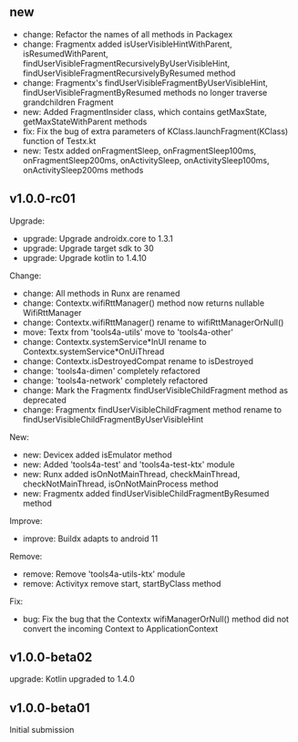 ## new
* change: Refactor the names of all methods in Packagex
* change: Fragmentx added isUserVisibleHintWithParent, isResumedWithParent, findUserVisibleFragmentRecursivelyByUserVisibleHint, findUserVisibleFragmentRecursivelyByResumed method
* change: Fragmentx's findUserVisibleFragmentByUserVisibleHint, findUserVisibleFragmentByResumed methods no longer traverse grandchildren Fragment
* new: Added FragmentInsider class, which contains getMaxState, getMaxStateWithParent methods
* fix: Fix the bug of extra parameters of KClass<T>.launchFragment(KClass<T>) function of Testx.kt
* new: Testx added onFragmentSleep, onFragmentSleep100ms, onFragmentSleep200ms, onActivitySleep, onActivitySleep100ms, onActivitySleep200ms methods

## v1.0.0-rc01

Upgrade:
* upgrade: Upgrade androidx.core to 1.3.1
* upgrade: Upgrade target sdk to 30
* upgrade: Upgrade kotlin to 1.4.10

Change:
* change: All methods in Runx are renamed
* change: Contextx.wifiRttManager() method now returns nullable WifiRttManager
* change: Contextx.wifiRttManager() rename to wifiRttManagerOrNull()
* move: Textx from 'tools4a-utils' move to 'tools4a-other'
* change: Contextx.systemService\*InUI rename to Contextx.systemService\*OnUiThread
* change: Contextx.isDestroyedCompat rename to isDestroyed
* change: 'tools4a-dimen' completely refactored
* change: 'tools4a-network' completely refactored
* change: Mark the Fragmentx findUserVisibleChildFragment method as deprecated
* change: Fragmentx findUserVisibleChildFragment method rename to findUserVisibleChildFragmentByUserVisibleHint

New:
* new: Devicex added isEmulator method
* new: Added 'tools4a-test' and 'tools4a-test-ktx' module
* new: Runx added isOnNotMainThread, checkMainThread, checkNotMainThread, isOnNotMainProcess method
* new: Fragmentx added findUserVisibleChildFragmentByResumed method

Improve:
* improve: Buildx adapts to android 11

Remove:
* remove: Remove 'tools4a-utils-ktx' module
* remove: Activityx remove start, startByClass method

Fix:
* bug: Fix the bug that the Contextx wifiManagerOrNull() method did not convert the incoming Context to ApplicationContext

## v1.0.0-beta02
upgrade: Kotlin upgraded to 1.4.0

## v1.0.0-beta01
Initial submission